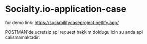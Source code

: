 # Socialty.io-application-case
for demo link: https://sociabilitycaseproject.netlify.app/

POSTMAN'de ucretsiz api request hakkim doldugu icin su anda api calismamaktadir.
